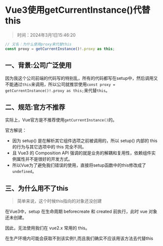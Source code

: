 # Vue3使用getCurrentInstance()代替this

> 时间：2024年3月1日15:46:20

```js
// 又名：为什么使用proxy来代替this
const proxy = getCurrentInstance()!.proxy as this;
```

## 一、背景:公司广泛使用

因为我这个公司前端的代码写的特别乱，所有的代码都写在setup中，然后调用又不能通过`this`来调用，所以公司就推崇使用`const proxy = getCurrentInstance()!.proxy as this;`来代替`this`。

## 二、规范:官方不推荐

实际上，Vue官方是不推荐使用`getCurrentInstance()`的。

官方解说： 

* 因为 setup() 是在解析其它组件选项之前被调用的，所以 setup() 内部的 this 的行为与其它选项中的 this 完全不同。
* 且 Vue3 的 Composition API 强调的就是业务的解耦和复用性，依赖组件实例属性并不是很好的开发方式。
* 所以Vue为了避免我们错误的使用，直接将setup函数中的this修改成了`undefined`。

## 三、为什么用不了this

> 简单来说，这个时候this指向的对象还没创建

在Vue3中，setup 在生命周期 beforecreate 和 created 前执行，此时 vue 对象还未创建。

因此，无法使用我们在 vue2.x 常用的 this。

在生产环境内可能会获取不到该实例!!,而且我们确实不应该用该方法去代替this